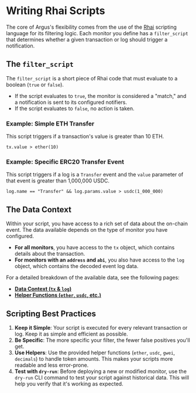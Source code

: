 # Writing Rhai Scripts

The core of Argus's flexibility comes from the use of the [Rhai](https://rhai.rs) scripting language for its filtering logic. Each monitor you define has a `filter_script` that determines whether a given transaction or log should trigger a notification.

## The `filter_script`

The `filter_script` is a short piece of Rhai code that must evaluate to a boolean (`true` or `false`).

-   If the script evaluates to `true`, the monitor is considered a "match," and a notification is sent to its configured notifiers.
-   If the script evaluates to `false`, no action is taken.

### Example: Simple ETH Transfer

This script triggers if a transaction's value is greater than 10 ETH.

```rhai
tx.value > ether(10)
```

### Example: Specific ERC20 Transfer Event

This script triggers if a log is a `Transfer` event and the `value` parameter of that event is greater than 1,000,000 USDC.

```rhai
log.name == "Transfer" && log.params.value > usdc(1_000_000)
```

## The Data Context

Within your script, you have access to a rich set of data about the on-chain event. The data available depends on the type of monitor you have configured.

-   **For all monitors**, you have access to the `tx` object, which contains details about the transaction.
-   **For monitors with an `address` and `abi`**, you also have access to the `log` object, which contains the decoded event log data.

For a detailed breakdown of the available data, see the following pages:

-   [**Data Context (`tx` & `log`)**](./rhai_context.md)
-   [**Helper Functions (`ether`, `usdc`, etc.)**](./rhai_helpers.md)

## Scripting Best Practices

1.  **Keep it Simple**: Your script is executed for every relevant transaction or log. Keep it as simple and efficient as possible.
2.  **Be Specific**: The more specific your filter, the fewer false positives you'll get.
3.  **Use Helpers**: Use the provided helper functions (`ether`, `usdc`, `gwei`, `decimals`) to handle token amounts. This makes your scripts more readable and less error-prone.
4.  **Test with `dry-run`**: Before deploying a new or modified monitor, use the `dry-run` CLI command to test your script against historical data. This will help you verify that it's working as expected.
